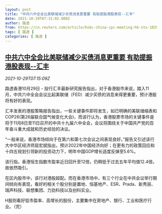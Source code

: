 ```yaml
---
layout: post
title: "中共六中全会比美联储减少买债消息更重要 有助提振港股表现--汇丰"
date: 2021-10-29T07:31:02.000Z
author: 路透
from: https://cn.reuters.com/article/hsbc-china-cpc-meeting-hk-stx-1029-idCNKBS2HJ0TS
tags: [ 路透 ]
categories: [ 路透 ]
---
```

<!--1635492662000-->
[中共六中全会比美联储减少买债消息更重要 有助提振港股表现--汇丰](https://cn.reuters.com/article/hsbc-china-cpc-meeting-hk-stx-1029-idCNKBS2HJ0TS)
------

<div>
<div><i>2021-10-29T07:15:09Z</i></div><p>路透香港10月29日 - 投行汇丰最新研究报告指出，对于香港股市来说，踏入11月，中共六中全会会议比起美联储（FED）减少买债的消息来得更重要，预计港股将有好的表现。</p><p>汇丰发表的港股策略报告指出，一些关键事件即将发生，如已明确的美联储缩表和COP26(第26届联合国气候变化大会)，而该行认为，香港股票市场的关键事件是将于11月8日至11日召开的中共十九届六中全会，会议将围绕关于中国共产党的百年奋斗重大成就和历史经验的决议。</p><p>“一般来说，香港市场倾向于在第六和第七次会议之间表现良好。”报告又引述该行大中华区经济师屈宏斌指出，预计2022年中国经济向好；在更有力的政策回应和十四五规划引领新的投资动力下，明年中国GDP增长适度反弹至5.6%。</p><p>该行指，香港恒生指数市盈率近日回升至12倍，仍稍低于过去五年平均值12.4倍，故依然吸引。</p><p>在区内股市中，该行对港股超配。而在香港市场中，有三个行业在中共会议举行期间倾向有表现，看好的相关个股分别是置地、恒基地产、ESR、Prada、新秀丽、瑞声科技、联想集团、力劲科技以及创科实业。</p><p>H股则看好低市盈率、高增长的股份，主要集中在房地产、银行、工业和医疗行业。（完）</p>
</div>
